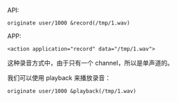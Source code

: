API:

```
originate user/1000 &record(/tmp/1.wav)
```

APP:

```
<action application="record" data="/tmp/1.wav">
```

这种录音方式中，由于只有一个 channel，所以是单声道的。

我们可以使用 playback 来播放录音：

```
originate user/1000 &playback(/tmp/1.wav)
```
